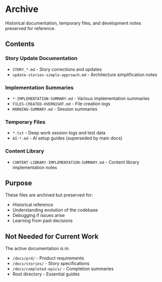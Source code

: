 # Archive

Historical documentation, temporary files, and development notes preserved for reference.

## Contents

### Story Update Documentation
- `STORY_*.md` - Story corrections and updates
- `update-stories-simple-approach.md` - Architecture simplification notes

### Implementation Summaries
- `*-IMPLEMENTATION-SUMMARY.md` - Various implementation summaries
- `FILES-CREATED-OVERNIGHT.md` - File creation logs
- `MORNING-SUMMARY.md` - Session summaries

### Temporary Files
- `*.txt` - Deep work session logs and test data
- `AI-*.md` - AI setup guides (superseded by main docs)

### Content Library
- `CONTENT-LIBRARY-IMPLEMENTATION-SUMMARY.md` - Content library implementation notes

## Purpose

These files are archived but preserved for:
- Historical reference
- Understanding evolution of the codebase
- Debugging if issues arise
- Learning from past decisions

## Not Needed for Current Work

The active documentation is in:
- `/docs/prd/` - Product requirements
- `/docs/stories/` - Story specifications
- `/docs/completed-epics/` - Completion summaries
- Root directory - Essential guides
